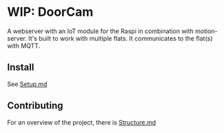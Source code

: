# WIP: DoorCam

A webserver with an IoT module for the Raspi in combination with motion-server. It's built to work with multiple flats.
It communicates to the flat(s) with MQTT.

## Install

See [Setup.md](Setup.md)

## Contributing

For an overview of the project, there is [Structure.md](Structure.md)
